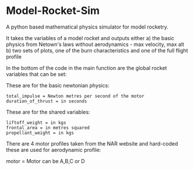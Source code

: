 # Model-Rocket-Sim
A python based mathematical physics simulator for model rocketry.

It takes the variables of a model rocket and outputs either 
  a) the basic physics from Netown's laws without aerodynamics - max velocity, max alt
  b) two sets of plots, one of the burn characteristics and one of the full flight profile

In the bottom of the code in the main function are the global rocket variables that can be set:

  These are for the basic newtonian physics:
  
  
	total_impulse = Newton metres per second of the motor
	duration_of_thrust = in seconds
  
  These are for the shared variables:
  
  
	liftoff_weight = in kgs
	frontal_area = in metres squared
	propellant_weight = in kgs
  
  There are 4 motor profiles taken from the NAR website and hard-coded
	these are used for aerodynamic profile:
	
	
  motor = Motor can be A,B,C or D
